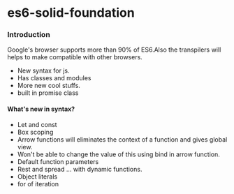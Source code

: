 # es6-solid-foundation

### Introduction
Google's browser supports more than 90% of ES6.Also the transpilers will helps to make compatible with other browsers.
 - New syntax for js.
 - Has classes and modules
 - More new cool stuffs.
 - built in promise class
 
#### What's new in syntax?
- Let and const
- Box scoping
- Arrow functions will eliminates the context of a function and gives global view.
- Won't be able to change the value of this using bind in arrow function.
- Default function parameters
- Rest and spread ... with dynamic functions.
- Object literals
- for of iteration

